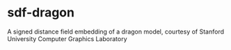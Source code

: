 # sdf-dragon
A signed distance field embedding of a dragon model, courtesy of Stanford University Computer Graphics Laboratory
